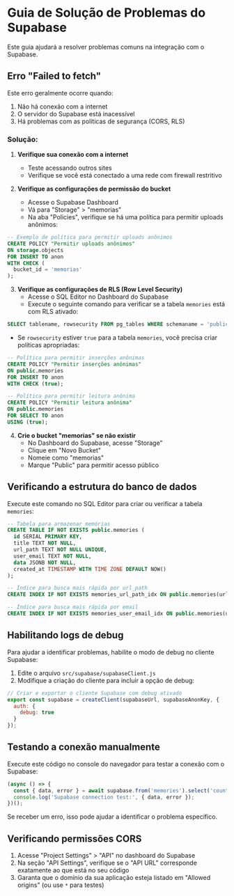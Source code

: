 # Guia de Solução de Problemas do Supabase

Este guia ajudará a resolver problemas comuns na integração com o Supabase.

## Erro "Failed to fetch"

Este erro geralmente ocorre quando:
1. Não há conexão com a internet
2. O servidor do Supabase está inacessível
3. Há problemas com as políticas de segurança (CORS, RLS)

### Solução:

1. **Verifique sua conexão com a internet**
   - Teste acessando outros sites
   - Verifique se você está conectado a uma rede com firewall restritivo

2. **Verifique as configurações de permissão do bucket**
   - Acesse o Supabase Dashboard
   - Vá para "Storage" > "memorias"
   - Na aba "Policies", verifique se há uma política para permitir uploads anônimos:

```sql
-- Exemplo de política para permitir uploads anônimos
CREATE POLICY "Permitir uploads anônimos"
ON storage.objects
FOR INSERT TO anon
WITH CHECK (
  bucket_id = 'memorias'
);
```

3. **Verifique as configurações de RLS (Row Level Security)**
   - Acesse o SQL Editor no Dashboard do Supabase
   - Execute o seguinte comando para verificar se a tabela `memories` está com RLS ativado:

```sql
SELECT tablename, rowsecurity FROM pg_tables WHERE schemaname = 'public';
```

   - Se `rowsecurity` estiver `true` para a tabela `memories`, você precisa criar políticas apropriadas:

```sql
-- Política para permitir inserções anônimas
CREATE POLICY "Permitir inserções anônimas"
ON public.memories
FOR INSERT TO anon
WITH CHECK (true);

-- Política para permitir leitura anônima
CREATE POLICY "Permitir leitura anônima"
ON public.memories
FOR SELECT TO anon
USING (true);
```

4. **Crie o bucket "memorias" se não existir**
   - No Dashboard do Supabase, acesse "Storage"
   - Clique em "Novo Bucket"
   - Nomeie como "memorias"
   - Marque "Public" para permitir acesso público

## Verificando a estrutura do banco de dados

Execute este comando no SQL Editor para criar ou verificar a tabela `memories`:

```sql
-- Tabela para armazenar memórias
CREATE TABLE IF NOT EXISTS public.memories (
  id SERIAL PRIMARY KEY,
  title TEXT NOT NULL,
  url_path TEXT NOT NULL UNIQUE,
  user_email TEXT NOT NULL,
  data JSONB NOT NULL,
  created_at TIMESTAMP WITH TIME ZONE DEFAULT NOW()
);

-- Índice para busca mais rápida por url_path
CREATE INDEX IF NOT EXISTS memories_url_path_idx ON public.memories(url_path);

-- Índice para busca mais rápida por email
CREATE INDEX IF NOT EXISTS memories_user_email_idx ON public.memories(user_email);
```

## Habilitando logs de debug

Para ajudar a identificar problemas, habilite o modo de debug no cliente Supabase:

1. Edite o arquivo `src/supabase/supabaseClient.js`
2. Modifique a criação do cliente para incluir a opção de debug:

```javascript
// Criar e exportar o cliente Supabase com debug ativado
export const supabase = createClient(supabaseUrl, supabaseAnonKey, {
  auth: {
    debug: true
  }
});
```

## Testando a conexão manualmente

Execute este código no console do navegador para testar a conexão com o Supabase:

```javascript
(async () => {
  const { data, error } = await supabase.from('memories').select('count', { count: 'exact', head: true });
  console.log('Supabase connection test:', { data, error });
})();
```

Se receber um erro, isso pode ajudar a identificar o problema específico.

## Verificando permissões CORS

1. Acesse "Project Settings" > "API" no dashboard do Supabase
2. Na seção "API Settings", verifique se o "API URL" corresponde exatamente ao que está no seu código
3. Garanta que o domínio da sua aplicação esteja listado em "Allowed origins" (ou use `*` para testes) 